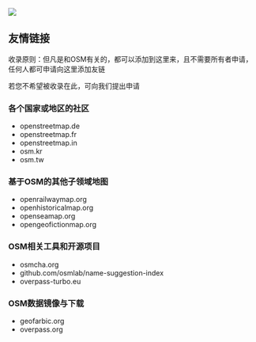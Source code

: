 ![](https://osmchina.oss-accelerate.aliyuncs.com/static/probe.homepage.pages.about_us.friendly_link.youwenttoasecretplace.jpg)

## 友情链接

收录原则：但凡是和OSM有关的，都可以添加到这里来，且不需要所有者申请，任何人都可申请向这里添加友链

若您不希望被收录在此，可向我们提出申请



### 各个国家或地区的社区

* openstreetmap.de
* openstreetmap.fr
* openstreetmap.in
* osm.kr
* osm.tw

### 基于OSM的其他子领域地图

* openrailwaymap.org
* openhistoricalmap.org
* openseamap.org
* opengeofictionmap.org

### OSM相关工具和开源项目

* osmcha.org
* github.com/osmlab/name-suggestion-index
* overpass-turbo.eu

### OSM数据镜像与下载

* geofarbic.org
* overpass.org